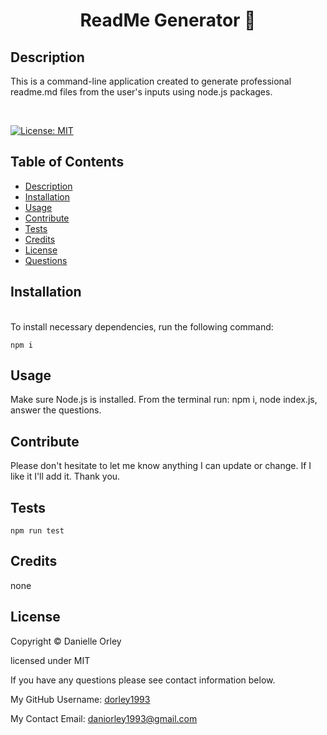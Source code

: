 <h1 align="center"> ReadMe Generator 👋</h1> 
 
## Description 

This is a command-line application created to generate professional readme.md files from the user's inputs using node.js packages.

<br>

[![License: MIT](https://img.shields.io/badge/License-MIT-yellow.svg)](https://opensource.org/licenses/MIT)
    

## Table of Contents

* [Description](#Description)
* [Installation](#Installation)
* [Usage](#Usage)
* [Contribute](#Contribute)
* [Tests](#Tests)
* [Credits](#Credits)
* [License](#License)
* [Questions](#Questions)
    
## Installation 


<br>
To install necessary dependencies, run the following command: <br>

`
npm i
`

## Usage 

Make sure Node.js is installed. From the terminal run: npm i, node index.js, answer the questions.

## Contribute

Please don't hesitate to let me know anything I can update or change. If I like it I'll add it. Thank you.
    
## Tests 

`
npm run test
`

## Credits 

none

## License

Copyright © Danielle Orley 

licensed under MIT


If you have any questions please see contact information below. <br>

My GitHub Username: [dorley1993](http://github.com/dorley1993)
    
My Contact Email: daniorley1993@gmail.com
